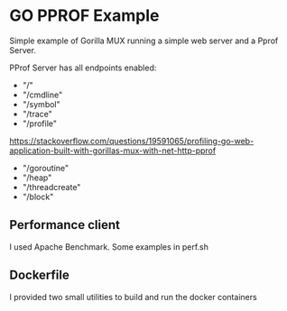 # GO PPROF Example

Simple example of Gorilla MUX running a simple web server and a Pprof Server.

PProf Server has all endpoints enabled:

* "/"
* "/cmdline"
* "/symbol"
* "/trace"
* "/profile"

https://stackoverflow.com/questions/19591065/profiling-go-web-application-built-with-gorillas-mux-with-net-http-pprof
	
* "/goroutine"
* "/heap"
* "/threadcreate"
* "/block"

## Performance client

I used Apache Benchmark. Some examples in perf.sh

## Dockerfile

I provided two small utilities to build and run the docker containers



